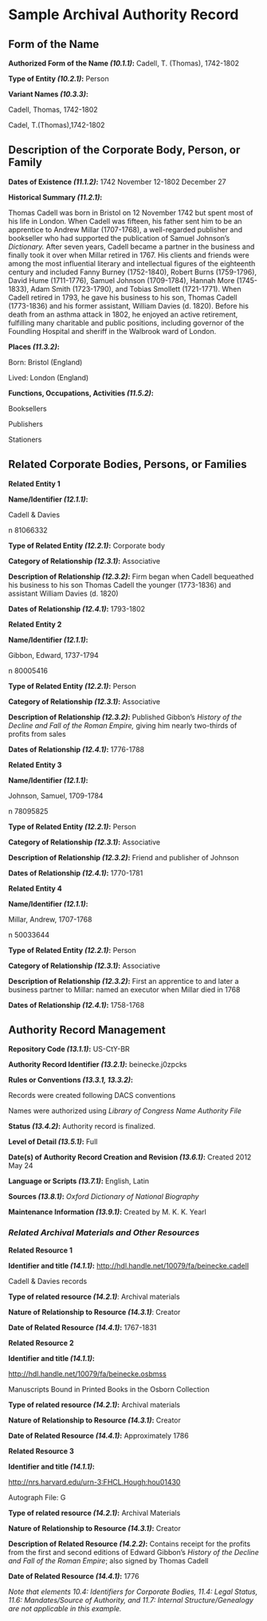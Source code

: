 # Sample Archival Authority Record

## Form of the Name

**Authorized Form of the Name _(10.1.1)_:** Cadell, T. (Thomas), 1742-1802

**Type of Entity _(10.2.1)_:** Person

**Variant Names _(10.3.3)_:**

Cadell, Thomas, 1742-1802

Cadel, T.(Thomas),1742-1802

## Description of the Corporate Body, Person, or Family

**Dates of Existence _(11.1.2)_:** 1742 November 12-1802 December 27

**Historical Summary _(11.2.1)_:**

Thomas Cadell was born in Bristol on 12 November 1742 but spent most of his life in London. When Cadell was fifteen, his father sent him to be an apprentice to Andrew Millar (1707-1768), a well-regarded publisher and bookseller who had supported the publication of Samuel Johnson’s _Dictionary._ After seven years, Cadell became a partner in the business and finally took it over when Millar retired in 1767\. His clients and friends were among the most influential literary and intellectual figures of the eighteenth century and included Fanny Burney (1752-1840), Robert Burns (1759-1796), David Hume (1711-1776), Samuel Johnson (1709-1784), Hannah More (1745-1833), Adam Smith (1723-1790), and Tobias Smollett (1721-1771). When Cadell retired in 1793, he gave his business to his son, Thomas Cadell (1773-1836) and his former assistant, William Davies (d. 1820). Before his death from an asthma attack in 1802, he enjoyed an active retirement, fulfilling many charitable and public positions, including governor of the Foundling Hospital and sheriff in the Walbrook ward of London.

**Places _(11.3.2)_:**

Born: Bristol (England)

Lived: London (England)

**Functions, Occupations, Activities _(11.5.2)_:**

Booksellers

Publishers

Stationers

## Related Corporate Bodies, Persons, or Families

**Related Entity 1**

**Name/Identifier _(12.1.1)_:**

Cadell & Davies

n 81066332

**Type of Related Entity _(12.2.1)_:** Corporate body

**Category of Relationship _(12.3.1)_:** Associative

**Description of Relationship _(12.3.2)_:** Firm began when Cadell bequeathed his business to his son Thomas Cadell the younger (1773-1836) and assistant William Davies (d. 1820)

**Dates of Relationship _(12.4.1)_:** 1793-1802

**Related Entity 2**

**Name/Identifier _(12.1.1)_:**

Gibbon, Edward, 1737-1794

n 80005416

**Type of Related Entity _(12.2.1)_:** Person

**Category of Relationship _(12.3.1)_:** Associative

**Description of Relationship _(12.3.2)_:** Published Gibbon’s _History of the_ _Decline and Fall of the Roman Empire,_ giving him nearly two-thirds of profits from sales

**Dates of Relationship _(12.4.1)_:** 1776-1788

**Related Entity 3**

**Name/Identifier _(12.1.1)_:**

Johnson, Samuel, 1709-1784

n 78095825

**Type of Related Entity _(12.2.1)_:** Person

**Category of Relationship _(12.3.1)_:** Associative

**Description of Relationship _(12.3.2)_:** Friend and publisher of Johnson

**Dates of Relationship _(12.4.1)_:** 1770-1781

**Related Entity 4**

**Name/Identifier _(12.1.1)_:**

Millar, Andrew, 1707-1768

n 50033644

**Type of Related Entity _(12.2.1)_:** Person

**Category of Relationship _(12.3.1)_:** Associative

**Description of Relationship _(12.3.2)_:** First an apprentice to and later a business partner to Millar: named an executor when Millar died in 1768

**Dates of Relationship _(12.4.1)_:** 1758-1768

## Authority Record Management

**Repository Code _(13.1.1)_:** US-CtY-BR

**Authority Record Identifier _(13.2.1)_:** beinecke.j0zpcks

**Rules or Conventions _(13.3.1, 13.3.2)_:**

Records were created following DACS conventions

Names were authorized using _Library of Congress Name Authority File_

**Status _(13.4.2)_:** Authority record is finalized.

**Level of Detail _(13.5.1)_:** Full

**Date(s) of Authority Record Creation and Revision _(13.6.1)_:** Created 2012 May 24

**Language or Scripts _(13.7.1)_:** English, Latin

**Sources _(13.8.1)_:** _Oxford Dictionary of National Biography_

**Maintenance Information _(13.9.1)_:** Created by M. K. K. Yearl

### _Related Archival Materials and Other Resources_

**Related Resource 1**

**Identifier and title _(14.1.1)_:** http://hdl.handle.net/10079/fa/beinecke.cadell

Cadell & Davies records

**Type of related resource _(14.2.1)_**: Archival materials

**Nature of Relationship to Resource _(14.3.1)_**: Creator

**Date of Related Resource _(14.4.1)_:** 1767-1831

**Related Resource 2**

**Identifier and title _(14.1.1)_:**

http://hdl.handle.net/10079/fa/beinecke.osbmss

Manuscripts Bound in Printed Books in the Osborn Collection

**Type of related resource _(14.2.1)_:** Archival materials

**Nature of Relationship to Resource _(14.3.1)_:** Creator

**Date of Related Resource _(14.4.1)_:** Approximately 1786

**Related Resource 3**

**Identifier and title _(14.1.1)_:**

http://nrs.harvard.edu/urn-3:FHCL.Hough:hou01430

Autograph File: G

**Type of related resource _(14.2.1)_:** Archival Materials

**Nature of Relationship to Resource _(14.3.1)_:** Creator

**Description of Related Resource _(14.2.2)_:** Contains receipt for the profits from the first and second editions of Edward Gibbon’s _History of the Decline and Fall of the Roman Empire_; also signed by Thomas Cadell

**Date of Related Resource _(14.4.1)_:** 1776

_Note that elements 10.4: Identifiers for Corporate Bodies, 11.4: Legal Status, 11.6: Mandates/Source of Authority, and 11.7: Internal Structure/Genealogy are not applicable in this example._
